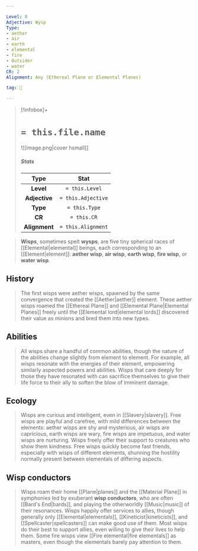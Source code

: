 ```yaml
---

Level: 0
Adjective: Wysp
Type:
- aether
- air
- earth
- elemental
- fire
- Outsider
- water
CR: 2
Alignment: Any (Ethereal Plane or Elemental Planes)

tag: 👹

---
```


> [!infobox]+
> #  `= this.file.name`
> ![[image.png|cover hsmall]]
> ##### Stats
> Type | Stat |
> :---:|:---:|
> **Level** | `= this.Level` |
> **Adjective** | `= this.Adjective` |
> **Type** | `= this.Type` |
> **CR** | `= this.CR` |
> **Alignment** | `= this.Alignment` |



> **Wisps**, sometimes spelt **wysps**, are five tiny spherical races of [[Elemental|elemental]] beings, each corresponding to an [[Element|element]]: **aether wisp**, **air wisp**, **earth wisp**, **fire wisp**, or **water wisp**.



## History

> The first wisps were aether wisps, spawned by the same convergence that created the [[Aether|aether]] element. These aether wisps roamed the [[Ethereal Plane]] and [[Elemental Plane|Elemental Planes]] freely until the [[Elemental lord|elemental lords]] discovered their value as minions and bred them into new types.


## Abilities

> All wisps share a handful of common abilities, though the nature of the abilities change slightly from element to element. For example, all wisps resonate with the energies of their element, empowering similarly aspected powers and abilities. Wisps that care deeply for those they have resonated with can sacrifice themselves to give their life force to their ally to soften the blow of imminent damage.


## Ecology

> Wisps are curious and intelligent, even in [[Slavery|slavery]]. Free wisps are playful and carefree, with mild differences between the elements: aether wisps are shy and mysterious, air wisps are capricious, earth wisps are wary, fire wisps are impetuous, and water wisps are nurturing. Wisps freely offer their support to creatures who show them kindness. Free wisps quickly become fast friends, especially with wisps of different elements, shunning the hostility normally present between elementals of differing aspects.


## Wisp conductors

> Wisps roam their home [[Plane|planes]] and the [[Material Plane]] in symphonies led by exuberant **wisp conductors**, who are often [[Bard's End|bards]], and playing the otherworldly [[Music|music]] of their resonances. Wisps happily offer services to allies, though generally only [[Elemental|elementals]], [[Kineticist|kineticists]], and [[Spellcaster|spellcasters]] can make good use of them. Most wisps do their best to support allies, even willing to give their lives to help them. Some fire wisps view [[Fire elemental|fire elementals]] as masters, even though the elementals barely pay attention to them.







